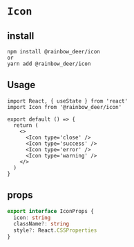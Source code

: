# `Icon`

## install

```shell script
npm install @rainbow_deer/icon
or
yarn add @rainbow_deer/icon
```

## Usage

```tsx
import React, { useState } from 'react'
import Icon from '@rainbow_deer/icon'

export default () => {
  return (
    <>
      <Icon type='close' />
      <Icon type='success' />
      <Icon type='error' />
      <Icon type='warning' />
    </>
  )
}
```

## props

```ts
export interface IconProps {
  icon: string
  className?: string
  style?: React.CSSProperties
}
```
